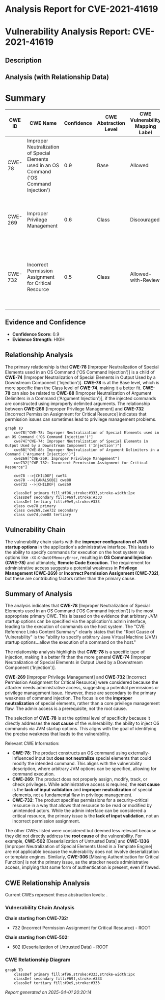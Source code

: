# Analysis Report for CVE-2021-41619

# Vulnerability Analysis Report: CVE-2021-41619

## Description



## Analysis (with Relationship Data)

# Summary
| CWE ID | CWE Name | Confidence | CWE Abstraction Level | CWE Vulnerability Mapping Label | CWE-Vulnerability Mapping Notes |
|---|---|---|---|---|---|
| CWE-78 | Improper Neutralization of Special Elements used in an OS Command ('OS Command Injection') | 0.9 | Base | Allowed | Primary CWE.  The ability to specify JVM options like `-XX:OnOutOfMemoryError` allows for execution of arbitrary commands on the host system. |
| CWE-269 | Improper Privilege Management | 0.6 | Class | Discouraged | Secondary CWE. The vulnerability requires administrative access, highlighting a potential issue with privilege management, but the root cause is the command injection. |
| CWE-732 | Incorrect Permission Assignment for Critical Resource | 0.5 | Class | Allowed-with-Review | Secondary CWE. Administrative access to the application's configuration interface suggests a potential permissions issue, but the primary weakness is the command injection via JVM options.|

## Evidence and Confidence

*   **Confidence Score:** 0.9
*   **Evidence Strength:** HIGH

## Relationship Analysis
The primary relationship is that **CWE-78** [Improper Neutralization of Special Elements used in an OS Command ('OS Command Injection')] is a child of **CWE-74** [Improper Neutralization of Special Elements in Output Used by a Downstream Component ('Injection')]. **CWE-78** is at the Base level, which is more specific than the Class level of **CWE-74**, making it a better fit. **CWE-78** can also be related to **CWE-88** [Improper Neutralization of Argument Delimiters in a Command ('Argument Injection')], if the injected commands are constructed using improperly delimited arguments. The relationship between **CWE-269** [Improper Privilege Management] and **CWE-732** [Incorrect Permission Assignment for Critical Resource] indicates that permission issues can sometimes lead to privilege management problems.

```mermaid
graph TD
    cwe78["CWE-78: Improper Neutralization of Special Elements used in an OS Command ('OS Command Injection')"]
    cwe74["CWE-74: Improper Neutralization of Special Elements in Output Used by a Downstream Component ('Injection')"]
    cwe88["CWE-88: Improper Neutralization of Argument Delimiters in a Command ('Argument Injection')"]
    cwe269["CWE-269: Improper Privilege Management"]
    cwe732["CWE-732: Incorrect Permission Assignment for Critical Resource"]
    
    cwe78 -->|CHILDOF| cwe74
    cwe78 -->|CANALSOBE| cwe88
    cwe732 -->|CHILDOF| cwe269
    
    classDef primary fill:#f96,stroke:#333,stroke-width:2px
    classDef secondary fill:#69f,stroke:#333
    classDef tertiary fill:#9e9,stroke:#333
    class cwe78 primary
    class cwe269,cwe732 secondary
    class cwe74,cwe88 tertiary
```

## Vulnerability Chain
The vulnerability chain starts with the **improper configuration of JVM startup options** in the application's administrative interface. This leads to the ability to specify commands for execution on the host system via options like `-XX:OnOutOfMemoryError`, resulting in **OS Command Injection (CWE-78)** and ultimately, **Remote Code Execution**. The requirement for administrative access suggests a potential weakness in **Privilege Management (CWE-269)** or **Incorrect Permission Assignment (CWE-732)**, but these are contributing factors rather than the primary cause.

## Summary of Analysis
The analysis indicates that **CWE-78** [Improper Neutralization of Special Elements used in an OS Command ('OS Command Injection')] is the most appropriate primary CWE. This is based on the evidence that arbitrary JVM startup options can be specified via the application's admin interface, leading to the execution of commands on the host system. The "CVE Reference Links Content Summary" clearly states that the "Root Cause of Vulnerability" is the "ability to specify arbitrary Java Virtual Machine (JVM) startup options...allow the execution of a command on the host."

The relationship analysis highlights that **CWE-78** is a specific type of injection, making it a better fit than the more general **CWE-74** [Improper Neutralization of Special Elements in Output Used by a Downstream Component ('Injection')].

**CWE-269** [Improper Privilege Management] and **CWE-732** [Incorrect Permission Assignment for Critical Resource] were considered because the attacker needs administrative access, suggesting a potential permissions or privilege management issue. However, these are secondary to the primary weakness of command injection. The focus is on the **improper neutralization** of special elements, rather than a core privilege management flaw. The admin access is a prerequisite, not the root cause.

The selection of **CWE-78** is at the optimal level of specificity because it directly addresses the **root cause** of the vulnerability: the ability to inject OS commands via JVM startup options. This aligns with the goal of identifying the precise weakness that leads to the vulnerability.

Relevant CWE Information:
- **CWE-78**: The product constructs an OS command using externally-influenced input but **does not neutralize** special elements that could modify the intended command. This aligns with the vulnerability description, where arbitrary JVM options can be specified, allowing for command execution.
- **CWE-269**: The product does not properly assign, modify, track, or check privileges. While administrative access is required, the **root cause** is the **lack of input validation** and **improper neutralization** of special elements, not a fundamental flaw in privilege management.
- **CWE-732**: The product specifies permissions for a security-critical resource in a way that allows that resource to be read or modified by unintended actors. While the admin interface can be considered a critical resource, the primary issue is the **lack of input validation**, not an incorrect permission assignment.

The other CWEs listed were considered but deemed less relevant because they did not directly address the **root cause** of the vulnerability. For example, **CWE-502** [Deserialization of Untrusted Data] and **CWE-1336** [Improper Neutralization of Special Elements Used in a Template Engine] are not applicable because the vulnerability does not involve deserialization or template engines. Similarly, **CWE-306** [Missing Authentication for Critical Function] is not the primary issue, as the attacker needs administrative access, implying that some form of authentication is present, even if flawed.


## CWE Relationship Analysis

Current CWEs represent these abstraction levels: .


### Vulnerability Chain Analysis

**Chain starting from CWE-732:**
- 732 (Incorrect Permission Assignment for Critical Resource) - ROOT


**Chain starting from CWE-502:**
- 502 (Deserialization of Untrusted Data) - ROOT



### CWE Relationship Diagram

```mermaid
graph TD
    classDef primary fill:#f96,stroke:#333,stroke-width:2px
    classDef secondary fill:#69f,stroke:#333
    classDef tertiary fill:#9e9,stroke:#333
```



*Report generated on 2025-04-01 20:20:14*
